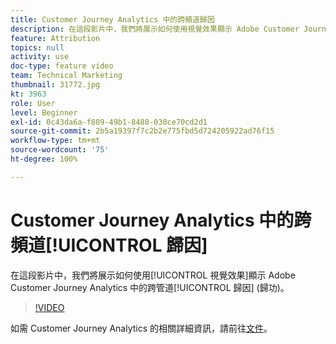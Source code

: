 ```yaml
---
title: Customer Journey Analytics 中的跨頻道歸因
description: 在這段影片中，我們將展示如何使用視覺效果顯示 Adobe Customer Journey Analytics 中的跨管道歸因 (歸功)。
feature: Attribution
topics: null
activity: use
doc-type: feature video
team: Technical Marketing
thumbnail: 31772.jpg
kt: 3963
role: User
level: Beginner
exl-id: 0c43da6a-f809-49b1-8488-030ce70cd2d1
source-git-commit: 2b5a19397f7c2b2e775fbd5d724205922ad76f15
workflow-type: tm+mt
source-wordcount: '75'
ht-degree: 100%

---
```


# Customer Journey Analytics 中的跨頻道[!UICONTROL 歸因]

在這段影片中，我們將展示如何使用[!UICONTROL 視覺效果]顯示 Adobe Customer Journey Analytics 中的跨管道[!UICONTROL 歸因] (歸功)。

>[!VIDEO](https://video.tv.adobe.com/v/31772/?quality=12)

如需 Customer Journey Analytics 的相關詳細資訊，請前往[文件](https://docs.adobe.com/content/help/zh-Hant/analytics-platform/using/cja-landing.html)。
